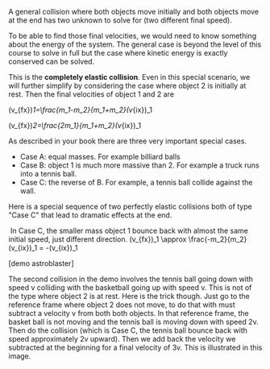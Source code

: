 A general collision where both objects move initially and both objects move at the end has two unknown to solve for (two different final speed). 

To be able to find those final velocities, we would need to know something about the energy of the system. The general case is beyond the level of this course to solve in full but the case where kinetic energy is exactly conserved can be solved. 

This is the **completely elastic collision**. Even in this special scenario, we will further simplify by considering the case where object 2 is initially at rest. Then the final velocities of object 1 and 2 are 

<lrn-math inline> (v_{fx})_1=\frac{m_1-m_2}{m_1+m_2}(v_{ix})_1 </lrn-math>

<lrn-math inline>(v_{fx})_2=\frac{2m_1}{m_1+m_2}(v_{ix})_1</lrn-math>

As described in your book there are three very important special cases.
 
* Case A: equal masses. For example billiard balls
* Case B: object 1 is much more massive than 2. For example a truck runs into a tennis ball. 
* Case C: the reverse of B.  For example, a tennis ball collide against the wall.  

Here is a special sequence of two perfectly elastic collisions both of type "Case C" that lead to dramatic effects at the end. 

<lrndesign-sidenote label="Instructor Note" icon="bookmark" bg-color="#c2e5f2">
 In Case C, the smaller mass object 1 bounce back with almost the same initial speed, just different direction. <lrn-math inline> (v_{fx})_1 \approx \frac{-m_2}{m_2}(v_{ix})_1 = -(v_{ix})_1 </lrn-math>
</lrndesign-sidenote>

[demo astroblaster]

The second collision in the demo involves the tennis ball going down with speed v colliding with the basketball going up with speed v. This is not of the type where object 2 is at rest. Here is the trick though. Just go to the reference frame where object 2 does not move, to do that with must subtract a velocity v from both both objects. In that reference frame, the basket ball is not moving and the tennis ball is moving down with speed 2v. Then do the collision (which is Case C, the tennis ball bounce back with speed approximately 2v upward). Then we add back the velocity we subtracted at the beginning for a final velocity of 3v. This is illustrated in this image. 
